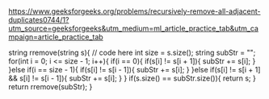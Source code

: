 ###
https://www.geeksforgeeks.org/problems/recursively-remove-all-adjacent-duplicates0744/1?utm_source=geeksforgeeks&utm_medium=ml_article_practice_tab&utm_campaign=article_practice_tab


string rremove(string s){
        // code here
        int size = s.size();
        string subStr = "";
        for(int i = 0; i <= size - 1; i++){
            if(i == 0){
                if(s[i] != s[i + 1]){
                    subStr += s[i];
                }
            }else if(i == size - 1){
                 if(s[i] != s[i - 1]){
                    subStr += s[i];
                }
            }else if(s[i] != s[i + 1] && s[i] != s[i - 1]){
                subStr += s[i];
            }
        }
        if(s.size() == subStr.size()){
            return s;
        }
        return rremove(subStr);
    }
